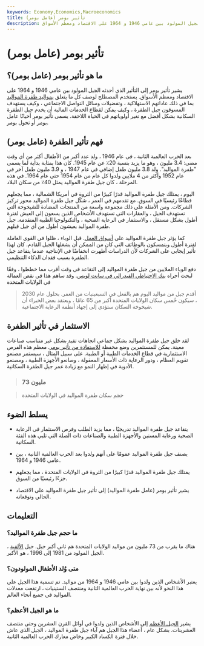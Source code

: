 ```yaml
---
keywords: Economy,Economics,Macroeconomics
title: تأثير بومر (عامل بومر)
description: يشير تأثير بومر إلى التأثير الذي أحدثه الجيل المولود بين عامي 1946 و 1964 على الاقتصاد ومعظم الأسواق.
---
```


# تأثير بومر (عامل بومر)
## ما هو تأثير بومر (عامل بومر)؟

يشير تأثير بومر إلى التأثير الذي أحدثه الجيل المولود بين عامي 1946 و 1964 على الاقتصاد ومعظم الأسواق. يستخدم المصطلح لوصف كل ما يتعلق [بمواليد طفرة المواليد](/baby_boomer) بما في ذلك عاداتهم الاستهلاكية ، وتفضيلات وسائل التواصل الاجتماعي ، وكيف يستهدف المسوقون جيل الطفرة ، وكيف يمكن لقطاع الخدمات المالية أن يخدم جيل الطفرة السكانية بشكل أفضل مع تغير أولوياتهم في الحياة اللاحقة. يسمى تأثير بومر أحيانًا عامل بومر أو تحول بومر.

## فهم تأثير الطفرة (عامل بومر)

بعد الحرب العالمية الثانية ، في عام 1946 ، ولد عدد أكبر من الأطفال أكثر من أي وقت مضى: 3.4 مليون ، وهو ما يزيد بنسبة 20٪ عن عام 1945. كان هذا بمثابة بداية لما يسمى "طفرة المواليد". ولد 3.8 مليون طفل إضافي في عام 1947 ، و 3.9 مليون طفل آخر في عام 1952 وأكثر من 4 ملايين ولدوا كل عام من عام 1954 حتى عام 1964. في هذه المرحلة ، كان جيل طفرة المواليد يمثل 40٪ من سكان البلاد.

اليوم ، يمتلك جيل طفرة المواليد قدرًا كبيرًا من الثروة في أمريكا الشمالية ، مما يجعلهم قطاعًا رئيسيًا في السوق. مع تقدمهم في العمر ، شكّل جيل طفرة المواليد محور تركيز الشركات. ومن الأمثلة على ذلك مجموعة واسعة من المنتجات المضادة للشيخوخة التي تستهدف الجيل ، والعقارات التي تستهدف الأشخاص الذين يسعون إلى العيش لفترة أطول بشكل مستقل ، والاستثمار في الرعاية الصحية ، والتكنولوجيا الطبية المتقدمة. جيل طفرة المواليد يعيشون أطول من أي جيل قبلهم.

كما يؤثر جيل طفرة المواليد على [أسواق العمل](/labor-market). قبل الوباء ، ظلوا في القوى العاملة لفترة أطول ويتمسكون بالوظائف التي كان من الممكن أن يشغلها الجيل القادم. كان لهذا تأثير إيجابي على الشركات لأن الدراسات أظهرت انخفاضًا في الإنتاجية عندما يتقاعد جيل الطفرة بسبب فقدان الذكاء التنظيمي.

دفع الوباء الملايين من جيل طفرة المواليد إلى التقاعد في وقت أقرب مما خططوا ، وفقًا لبحث أجراه [بنك الاحتياطي الفيدرالي في سانت لويس](/federal-reserve-bank-of-stlouis). وقد ساهم هذا في نقص العمالة في الولايات المتحدة

> أقدم جيل من مواليد اليوم هم بالفعل في السبعينيات من العمر. بحلول عام 2030 ، سيكون خُمس سكان الولايات المتحدة أكبر من 65 عامًا ، ويعتقد بعض الخبراء أن شيخوخة السكان ستؤدي إلى إجهاد أنظمة الرعاية الاجتماعية.

>

## الاستثمار في تأثير الطفرة

لقد خلق جيل طفرة المواليد بشكل جماعي اتجاهات تفيد بشكل غير متناسب صناعات معينة. يمكن للمستثمرين وضع محفظة [للاستفادة من تأثير بومر](/boomernomics). معظم هذه الفرص الاستثمارية في قطاع الخدمات الطبية أو الطبية. على سبيل المثال ، سيستمر مصنعو تقويم العظام ، ودور الرعاية ذات الأسعار المعقولة ، وصانعو الأجهزة الطبية ، ومصنعو الأدوية في إظهار النمو مع زيادة عمر جيل الطفرة السكانية.

> ### 73 مليون

> حجم سكان طفرة المواليد في الولايات المتحدة

>

## يسلط الضوء

- يتقاعد جيل طفرة المواليد تدريجيًا ، مما يزيد الطلب وفرص الاستثمار في الرعاية الصحية ورعاية المسنين والأجهزة الطبية والصناعات ذات الصلة التي تلبي هذه الفئة السكانية.

- يصنف جيل طفرة المواليد عمومًا على أنهم ولدوا بعد الحرب العالمية الثانية ، بين عامي 1946 و 1964.

- يمتلك جيل طفرة المواليد قدرًا كبيرًا من الثروة في الولايات المتحدة ، مما يجعلهم جزءًا رئيسيًا من السوق.

- يشير تأثير بومر (عامل طفرة المواليد) إلى تأثير جيل طفرة المواليد على الاقتصاد الحالي وتوقعاته.

## التعليمات

### ما حجم جيل طفرة المواليد؟

هناك ما يقرب من 73 مليون من مواليد الولايات المتحدة هم ثاني أكبر جيل. جيل [الألفية](/millennial) ، الجيل المولود من 1981 إلى 1996 ، هو الأكبر.

### متى وُلد الأطفال المولودون؟

يعتبر الأشخاص الذين ولدوا بين عامي 1946 و 1964 من مواليد. تم تسمية هذا الجيل على هذا النحو لأنه بين نهاية الحرب العالمية الثانية ومنتصف الستينيات ، ارتفعت معدلات المواليد في جميع أنحاء العالم.

### ما هو الجيل الأعظم؟

يشير [الجيل الأعظم](/the_greatest_generation) إلى الأشخاص الذين ولدوا في أوائل القرن العشرين وحتى منتصف العشرينات. بشكل عام ، أعضاء هذا الجيل هم آباء جيل طفرة المواليد ، الجيل الذي عاش خلال فترة الكساد الكبير وخاض معارك الحرب العالمية الثانية.

